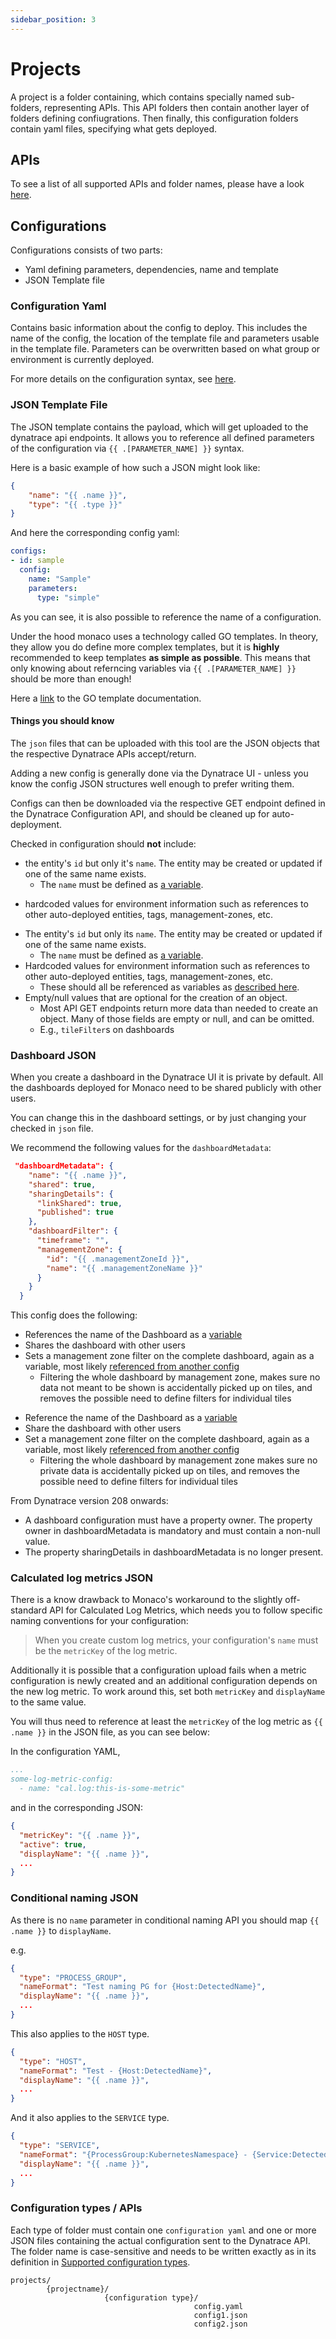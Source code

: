 ```yaml
---
sidebar_position: 3
---
```


# Projects

A project is a folder containing, which contains specially named
sub-folders, representing APIs. This API folders then contain another
layer of folders defining confiugrations. Then finally, this configuration
folders contain yaml files, specifying what gets deployed.

## APIs

To see a list of all supported APIs and folder names, please have a
look [here](./supported_configurations.md).

## Configurations

Configurations consists of two parts:

- Yaml defining parameters, dependencies, name and template
- JSON Template file

### Configuration Yaml

Contains basic information about the config to deploy. This includes
the name of the config, the location of the template file and parameters
usable in the template file. Parameters can be overwritten based on what
group or environment is currently deployed.

For more details on the configuration syntax, see [here](./yaml_configuration.md).

### JSON Template File

The JSON template contains the payload, which will get uploaded to the dynatrace
api endpoints. It allows you to reference all defined parameters of the configuration
via `{{ .[PARAMETER_NAME] }}` syntax.

Here is a basic example of how such a JSON might look like:
```json
{
    "name": "{{ .name }}",
    "type": "{{ .type }}"
}
```

And here the corresponding config yaml:

```yaml
configs:
- id: sample
  config:
    name: "Sample"
    parameters:
      type: "simple"
```

As you can see, it is also possible to reference the name of a configuration.

Under the hood monaco uses a technology called GO templates. In theory, they allow
you do define more complex templates, but it is **highly** recommended to keep templates
**as simple as possible**. This means that only knowing about referncing variables via
`{{ .[PARAMETER_NAME] }}` should be more than enough!

Here a [link](https://golang.org/pkg/text/template/) to the GO template documentation.

#### Things you should know

The `json` files that can be uploaded with this tool are the JSON objects that the respective Dynatrace APIs accept/return.

Adding a new config is generally done via the Dynatrace UI - unless you know the config JSON structures well enough to prefer writing them.

Configs can then be downloaded via the respective GET endpoint defined in the Dynatrace Configuration API, and should be cleaned up for auto-deployment.

Checked in configuration should **not** include:

* the entity's `id` but only it's `name`. The entity may be created or updated if one of the same name exists.
  - The `name` must be defined as [a variable](#configuration-yaml-structure).
- hardcoded values for environment information such as references to other auto-deployed entities, tags, management-zones, etc.
* The entity's `id` but only its `name`. The entity may be created or updated if one of the same name exists.
  * The `name` must be defined as [a variable](yaml_config.md#name-variable).
* Hardcoded values for environment information such as references to other auto-deployed entities, tags, management-zones, etc.
  * These should all be referenced as variables as [described here](yaml_config.md#referencing-other-configurations).
* Empty/null values that are optional for the creation of an object.
  * Most API GET endpoints return more data than needed to create an object. Many of those fields are empty or null, and can be omitted.
  * E.g., `tileFilter`s on dashboards
  
### Dashboard JSON

When you create a dashboard in the Dynatrace UI it is private by default. All the dashboards deployed for Monaco need to be shared publicly with other users.

You can change this in the dashboard settings, or by just changing your checked in `json` file.

We recommend the following values for the `dashboardMetadata`:

```json
 "dashboardMetadata": {
    "name": "{{ .name }}",
    "shared": true,
    "sharingDetails": {
      "linkShared": true,
      "published": true
    },
    "dashboardFilter": {
      "timeframe": "",
      "managementZone": {
        "id": "{{ .managementZoneId }}",
        "name": "{{ .managementZoneName }}"
      }
    }
  }
```

This config does the following:

- References the name of the Dashboard as a [variable](#configuration-yaml-structure)
- Shares the dashboard with other users
- Sets a management zone filter on the complete dashboard, again as a variable, most likely [referenced from another config](#referencing-other-configurations)
  - Filtering the whole dashboard by management zone, makes sure no data not meant to be shown is accidentally picked up on tiles, and removes the possible need to define filters for individual tiles
* Reference the name of the Dashboard as a [variable](../configuration/yaml_config)
* Share the dashboard with other users
* Set a management zone filter on the complete dashboard, again as a variable, most likely [referenced from another config](../configuration/yaml_config#referencing-other-configurations)
  * Filtering the whole dashboard by management zone makes sure no private data is accidentally picked up on tiles, and removes the possible need to define filters for individual tiles

From Dynatrace version 208 onwards:

- A dashboard configuration must have a property owner. The property owner in dashboardMetadata is mandatory and must contain a non-null value.
- The property sharingDetails in dashboardMetadata is no longer present.

### Calculated log metrics JSON

There is a know drawback to Monaco's workaround to the slightly off-standard API for Calculated Log Metrics, which needs you to follow specific naming conventions for your configuration:

> When you create custom log metrics, your configuration's `name` must be the `metricKey` of the log metric.

Additionally it is possible that a configuration upload fails when a metric configuration is newly created and an additional configuration depends on the new log metric. To work around this, set both `metricKey` and `displayName` to the same value.

You will thus need to reference at least the `metricKey` of the log metric as `{{ .name }}` in the JSON file, as you can see below: 

In the configuration YAML,

```yaml
...
some-log-metric-config:
  - name: "cal.log:this-is-some-metric"
```

and in the corresponding JSON:
```json
{
  "metricKey": "{{ .name }}",
  "active": true,
  "displayName": "{{ .name }}",
  ...
}
```

### Conditional naming JSON

As there is no `name` parameter in conditional naming API you should map `{{ .name }}` to `displayName`.

e.g.

```json
{
  "type": "PROCESS_GROUP",
  "nameFormat": "Test naming PG for {Host:DetectedName}",
  "displayName": "{{ .name }}",
  ...
}
```

This also applies to the `HOST` type.

```json
{
  "type": "HOST",
  "nameFormat": "Test - {Host:DetectedName}",
  "displayName": "{{ .name }}",
  ...
}
```

And it also applies to the `SERVICE` type. 

```json
{
  "type": "SERVICE",
  "nameFormat": "{ProcessGroup:KubernetesNamespace} - {Service:DetectedName}",
  "displayName": "{{ .name }}",
  ...
}
```

### Configuration types / APIs

Each type of folder must contain one `configuration yaml` and one or more JSON files containing the actual configuration sent to the Dynatrace API.
The folder name is case-sensitive and needs to be written exactly as in its definition in [Supported configuration types](configTypes_tokenPermissions.md).


```
projects/
        {projectname}/
                     {configuration type}/
                                         config.yaml
                                         config1.json
                                         config2.json
```
